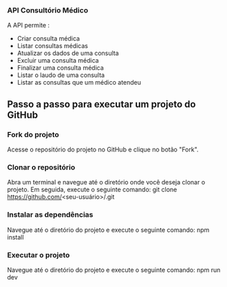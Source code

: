 ### API Consultório Médico

A API permite :

- Criar consulta médica
- Listar consultas médicas
- Atualizar os dados de uma consulta
- Excluir uma consulta médica
- Finalizar uma consulta médica
- Listar o laudo de uma consulta
- Listar as consultas que um médico atendeu

## Passo a passo para executar um projeto do GitHub

### Fork do projeto
Acesse o repositório do projeto no GitHub e clique no botão "Fork".

### Clonar o repositório
Abra um terminal e navegue até o diretório onde você deseja clonar o projeto. Em seguida, execute o seguinte comando:
git clone https://github.com/<seu-usuário>/<nome-do-projeto>.git

### Instalar as dependências
Navegue até o diretório do projeto e execute o seguinte comando:
npm install

### Executar o projeto
Navegue até o diretório do projeto e execute o seguinte comando:
npm run dev

